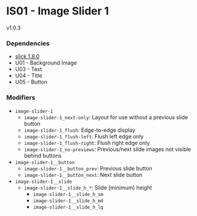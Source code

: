 # IS01 - Image Slider 1
v1.0.3

### Dependencies
* [slick 1.8.0](http://kenwheeler.github.io/slick/)
* U01 - Background Image
* U03 - Text
* U04 - Title
* U05 - Button

### Modifiers
* `image-slider-1`
    * `image-slider-1_next-only`: Layout for use without a previous slide button
    * `image-slider-1_flush`: Edge-to-edge display
    * `image-slider-1_flush-left`: Flush left edge only
    * `image-slider-1_flush-right`: Flush right edge only
    * `image-slider-1_no-previews`: Previous/next slide images not visible behind buttons
* `image-slider-1__button`
    * `image-slider-1__button_prev`: Previous slide button
    * `image-slider-1__button_next`: Next slide button
* `image-slider-1__slide`
    * `image-slider-1__slide_h_*`: Slide (minimum) height
        * `image-slider-1__slide_h_sm`
        * `image-slider-1__slide_h_md`
        * `image-slider-1__slide_h_lg`
